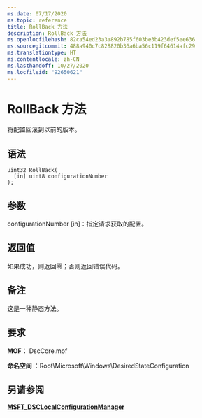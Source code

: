 ```yaml
---
ms.date: 07/17/2020
ms.topic: reference
title: RollBack 方法
description: RollBack 方法
ms.openlocfilehash: 82ca54ed23a3a892b785f603be3b423def5ee636
ms.sourcegitcommit: 488a940c7c828820b36a6ba56c119f64614afc29
ms.translationtype: HT
ms.contentlocale: zh-CN
ms.lasthandoff: 10/27/2020
ms.locfileid: "92650621"
---
```

# <a name="rollback-method"></a>RollBack 方法

将配置回滚到以前的版本。

## <a name="syntax"></a>语法

```mof
uint32 RollBack(
  [in] uint8 configurationNumber
);
```

## <a name="parameters"></a>参数

configurationNumber  \[in\]：指定请求获取的配置。

## <a name="return-value"></a>返回值

如果成功，则返回零；否则返回错误代码。

## <a name="remarks"></a>备注

这是一种静态方法。

## <a name="requirements"></a>要求

**MOF：** DscCore.mof

**命名空间** ：Root\Microsoft\Windows\DesiredStateConfiguration

## <a name="see-also"></a>另请参阅

[**MSFT_DSCLocalConfigurationManager**](msft-dsclocalconfigurationmanager.md)

